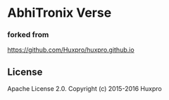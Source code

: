 # AbhiTronix Verse

### forked from 
https://github.com/Huxpro/huxpro.github.io

## License
Apache License 2.0.
Copyright (c) 2015-2016 Huxpro

